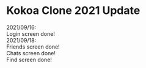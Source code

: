# Kokoa Clone 2021 Update

2021/09/16:<br/>
Login screen done!<br/>
2021/09/18:<br/>
Friends screen done!<br/>
Chats screen done!<br/>
Find screen done!<br/>
